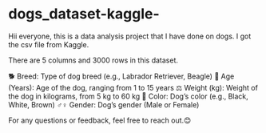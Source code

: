 # dogs_dataset-kaggle-
Hii everyone, this is a data analysis project that I have done on dogs.
I got the csv file from Kaggle.

There are 5 columns and 3000 rows in this dataset.

🐕 Breed: Type of dog breed (e.g., Labrador Retriever, Beagle)
📅 Age (Years): Age of the dog, ranging from 1 to 15 years
⚖️ Weight (kg): Weight of the dog in kilograms, from 5 kg to 60 kg
🎨 Color: Dog’s color (e.g., Black, White, Brown)
♂️♀️ Gender: Dog’s gender (Male or Female)

For any questions or feedback, feel free to reach out.😊


